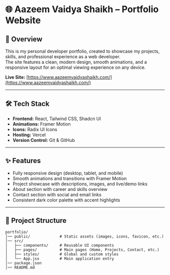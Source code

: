 # 🌐 Aazeem Vaidya Shaikh – Portfolio Website

## 📌 Overview
This is my personal developer portfolio, created to showcase my projects, skills, and professional experience as a web developer.  
The site features a clean, modern design, smooth animations, and a responsive layout for an optimal viewing experience on any device.

**Live Site:** [https://www.aazeemvaidyashaikh.com/](https://www.aazeemvaidyashaikh.com/)

---

## 🛠 Tech Stack
- **Frontend:** React, Tailwind CSS, Shadcn UI
- **Animations:** Framer Motion
- **Icons:** Radix UI Icons
- **Hosting:** Vercel
- **Version Control:** Git & GitHub

---

## ✨ Features
- Fully responsive design (desktop, tablet, and mobile)
- Smooth animations and transitions with Framer Motion
- Project showcase with descriptions, images, and live/demo links
- About section with career and skills overview
- Contact section with social and email links
- Consistent dark color palette with accent highlights

---

## 📂 Project Structure
```plaintext
portfolio/
│── public/             # Static assets (images, icons, favicon, etc.)
│── src/
│   ├── components/     # Reusable UI components
│   ├── pages/          # Main pages (Home, Projects, Contact, etc.)
│   ├── styles/         # Global and custom styles
│   └── App.jsx         # Main application entry
│── package.json
│── README.md
